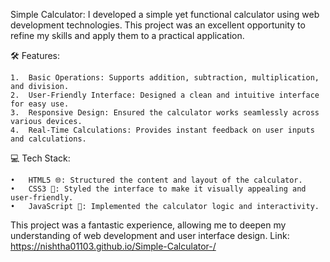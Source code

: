 
Simple Calculator:
 I developed a simple yet functional calculator using web development technologies. This project was an excellent opportunity to refine my skills and apply them to a practical application.

🛠 Features:

	1.	Basic Operations: Supports addition, subtraction, multiplication, and division.
	2.	User-Friendly Interface: Designed a clean and intuitive interface for easy use.
	3.	Responsive Design: Ensured the calculator works seamlessly across various devices.
	4.	Real-Time Calculations: Provides instant feedback on user inputs and calculations.

💻 Tech Stack:

	•	HTML5 🌐: Structured the content and layout of the calculator.
	•	CSS3 🎨: Styled the interface to make it visually appealing and user-friendly.
	•	JavaScript 🚀: Implemented the calculator logic and interactivity.

This project was a fantastic experience, allowing me to deepen my understanding of web development and user interface design.
Link: https://nishtha01103.github.io/Simple-Calculator-/
